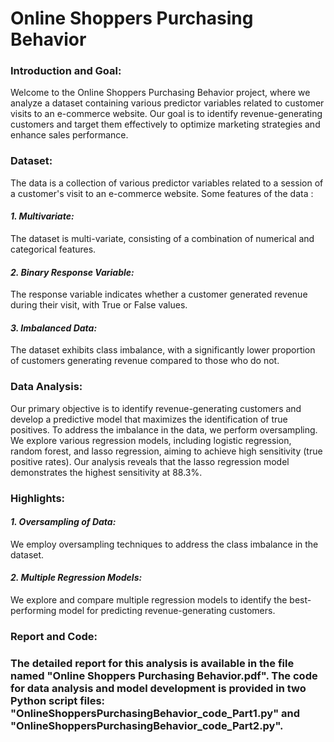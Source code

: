 # Online Shoppers Purchasing Behavior

<h3>Introduction and Goal:</h3>
Welcome to the Online Shoppers Purchasing Behavior project, where we analyze a dataset containing various predictor variables related to customer visits to an e-commerce website. Our goal is to identify revenue-generating customers and target them effectively to optimize marketing strategies and enhance sales performance.

<h3>Dataset:</h3>
The data is a collection of various predictor variables related to a session of a customer's visit to an e-commerce website. Some features of the data : 

_<h4>1. Multivariate: </h4>_ The dataset is multi-variate, consisting of a combination of numerical and categorical features.
_<h4>2. Binary Response Variable:</h4>_ The response variable indicates whether a customer generated revenue during their visit, with True or False values.
_<h4>3. Imbalanced Data:</h4>_ The dataset exhibits class imbalance, with a significantly lower proportion of customers generating revenue compared to those who do not.

<h3>Data Analysis:</h3>
Our primary objective is to identify revenue-generating customers and develop a predictive model that maximizes the identification of true positives. To address the imbalance in the data, we perform oversampling. We explore various regression models, including logistic regression, random forest, and lasso regression, aiming to achieve high sensitivity (true positive rates). Our analysis reveals that the lasso regression model demonstrates the highest sensitivity at 88.3%.

<h3>Highlights:</h3>

_<h4>1. Oversampling of Data:</h4>_ We employ oversampling techniques to address the class imbalance in the dataset.
_<h4>2. Multiple Regression Models:</h4>_ We explore and compare multiple regression models to identify the best-performing model for predicting revenue-generating customers.

<h3>Report and Code:<h3>

The detailed report for this analysis is available in the file named "Online Shoppers Purchasing Behavior.pdf".
The code for data analysis and model development is provided in two Python script files: "OnlineShoppersPurchasingBehavior_code_Part1.py" and "OnlineShoppersPurchasingBehavior_code_Part2.py".
